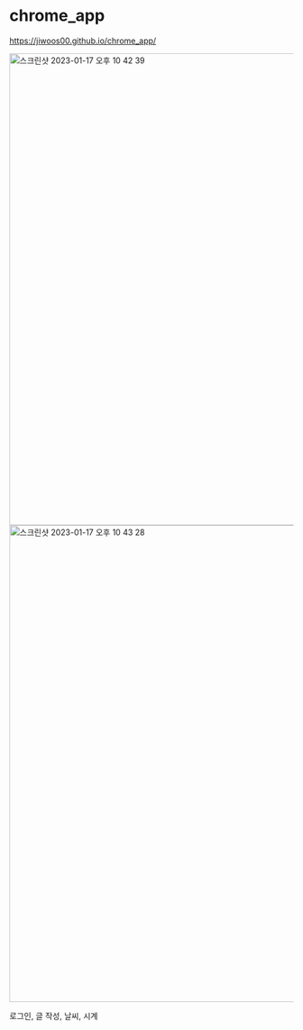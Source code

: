 # chrome_app
 https://jiwoos00.github.io/chrome_app/

<img width="837" alt="스크린샷 2023-01-17 오후 10 42 39" src="https://user-images.githubusercontent.com/97322641/212914318-852f1b83-9cb9-4fbd-af37-83c7e2909a6d.png">
<img width="846" alt="스크린샷 2023-01-17 오후 10 43 28" src="https://user-images.githubusercontent.com/97322641/212914500-15a1b510-f06d-470e-85ba-30653331389e.png">

로그인, 글 작성, 날씨, 시계 
